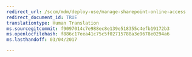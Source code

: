 ```yaml
---
redirect_url: /sccm/mdm/deploy-use/manage-sharepoint-online-access
redirect_document_id: TRUE
translationtype: Human Translation
ms.sourcegitcommit: f9097014c7e988ec8e139e518355c4efb19172b3
ms.openlocfilehash: f886c17eea41c75c5f02715788a3e9678e0294a6
ms.lasthandoff: 03/04/2017

---
```


